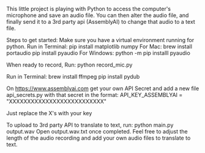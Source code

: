 This little project is playing with Python to access the computer's microphone and save an audio file.
You can then alter the audio file, and finally send it to a 3rd party api (AssemblyAI) to change that audio to a text file.

Steps to get started:
Make sure you have a virtual environment running for python.
Run in Terminal:
    pip install matplotlib numpy
For Mac:
    brew install portaudio
    pip install pyaudio
For Windows:
    python -m pip installl pyaudio

When ready to record, Run:
python record_mic.py

Run in Terminal:
    brew install ffmpeg
    pip install pydub

On https://www.assemblyai.com get your own API Secret and add a new file api_secrets.py with that secret in the format:
API_KEY_ASSEMBLYAI = "XXXXXXXXXXXXXXXXXXXXXXXXXX"

Just replace the X's with your key

To upload to 3rd party API to translate to text, run:
python main.py output.wav
Open output.wav.txt once completed.
Feel free to adjust the length of the audio recording and add your own audio files to translate to text. 

